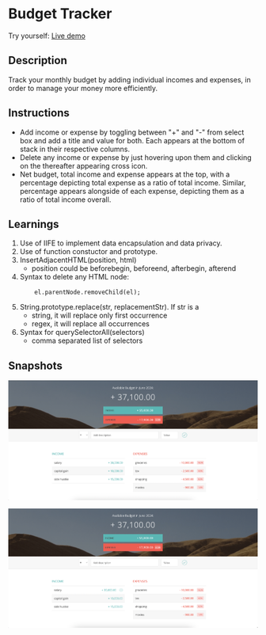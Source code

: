 # Budget Tracker

Try yourself: [Live demo](https://triedwhatnot.com/projects/budgety)


## Description
Track your monthly budget by adding individual incomes and expenses, in order to manage your money more efficiently.


## Instructions
- Add income or expense by toggling between "+" and "-" from select box and add a title and value for both. Each appears at the bottom of stack in their respective columns. 
- Delete any income or expense by just hovering upon them and clicking on the thereafter appearing cross icon.
- Net budget, total income and expense appears at the top, with a percentage depicting total expense as a ratio of total income. Similar, percentage appears alongside of each expense, depicting them as a ratio of total income overall.


## Learnings
1. Use of IIFE to implement data encapsulation and data privacy.
2. Use of function constuctor and prototype.
3. InsertAdjacentHTML(position, html)
    - position could be beforebegin, beforeend, afterbegin, afterend
4. Syntax to delete any HTML node:
    ```
        el.parentNode.removeChild(el);
    ```
5. String.prototype.replace(str, replacementStr). If str is a
    - string, it will replace only first occurrence
    - regex, it will replace all occurrences
6. Syntax for querySelectorAll(selectors)
    - comma separated list of selectors



## Snapshots

![Demo screen](./assets/demo.png)


![Delete screen](./assets/delete.png)
